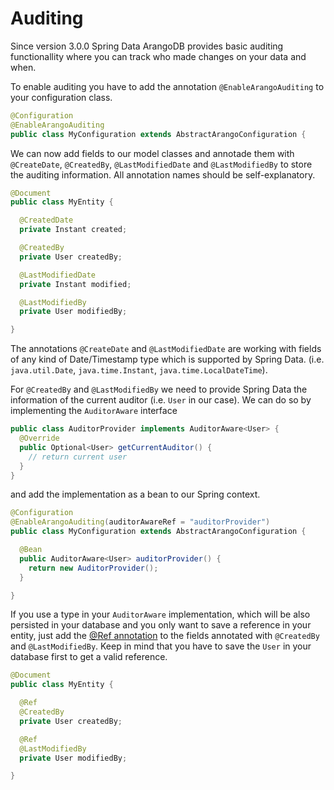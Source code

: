 <!-- don't edit here, it's from https://@github.com/arangodb/spring-data.git / docs/Drivers/ -->
# Auditing

Since version 3.0.0 Spring Data ArangoDB provides basic auditing functionallity where you can track who made changes on your data and when.

To enable auditing you have to add the annotation `@EnableArangoAuditing` to your configuration class.

```Java
@Configuration
@EnableArangoAuditing
public class MyConfiguration extends AbstractArangoConfiguration {
```

We can now add fields to our model classes and annotade them with `@CreateDate`, `@CreatedBy`, `@LastModifiedDate` and `@LastModifiedBy` to store the auditing information. All annotation names should be self-explanatory.

```Java
@Document
public class MyEntity {

  @CreatedDate
  private Instant created;

  @CreatedBy
  private User createdBy;

  @LastModifiedDate
  private Instant modified;

  @LastModifiedBy
  private User modifiedBy;

}
```

The annotations `@CreateDate` and `@LastModifiedDate` are working with fields of any kind of Date/Timestamp type which is supported by Spring Data. (i.e. `java.util.Date`, `java.time.Instant`, `java.time.LocalDateTime`).

For `@CreatedBy` and `@LastModifiedBy` we need to provide Spring Data the information of the current auditor (i.e. `User` in our case). We can do so by implementing the `AuditorAware` interface

```Java
public class AuditorProvider implements AuditorAware<User> {
  @Override
  public Optional<User> getCurrentAuditor() {
    // return current user
  }
}
```

and add the implementation as a bean to our Spring context.

```Java
@Configuration
@EnableArangoAuditing(auditorAwareRef = "auditorProvider")
public class MyConfiguration extends AbstractArangoConfiguration {

  @Bean
  public AuditorAware<User> auditorProvider() {
    return new AuditorProvider();
  }

}
```

If you use a type in your `AuditorAware` implementation, which will be also persisted in your database and you only want to save a reference in your entity, just add the [@Ref annotation](Reference.md) to the fields annotated with `@CreatedBy` and `@LastModifiedBy`. Keep in mind that you have to save the `User` in your database first to get a valid reference.

```Java
@Document
public class MyEntity {

  @Ref
  @CreatedBy
  private User createdBy;

  @Ref
  @LastModifiedBy
  private User modifiedBy;

}
```
